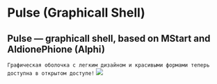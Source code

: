 # Pulse (Graphicall Shell)
Pulse — graphicall shell, based on MStart and AldionePhione (Alphi)
---
`Графическая оболочка с легким дизайном и красивыми формами теперь доступна в открытом доступе!`
![](https://pp.userapi.com/c846017/v846017845/2e752/QItB8H6iibY.jpg)
